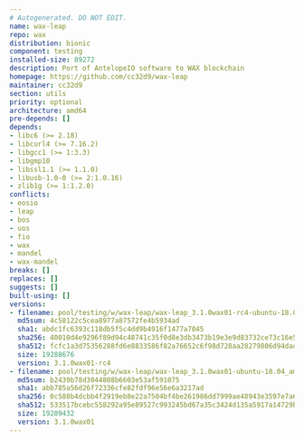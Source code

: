 ```yaml
---
# Autogenerated. DO NOT EDIT.
name: wax-leap
repo: wax
distribution: bionic
component: testing
installed-size: 89272
description: Port of AntelopeIO software to WAX blockchain
homepage: https://github.com/cc32d9/wax-leap
maintainer: cc32d9
section: utils
priority: optional
architecture: amd64
pre-depends: []
depends:
- libc6 (>= 2.18)
- libcurl4 (>= 7.16.2)
- libgcc1 (>= 1:3.3)
- libgmp10
- libssl1.1 (>= 1.1.0)
- libusb-1.0-0 (>= 2:1.0.16)
- zlib1g (>= 1:1.2.0)
conflicts:
- eosio
- leap
- bos
- uos
- fio
- wax
- mandel
- wax-mandel
breaks: []
replaces: []
suggests: []
built-using: []
versions:
- filename: pool/testing/w/wax-leap/wax-leap_3.1.0wax01-rc4-ubuntu-18.04_amd64.deb
  md5sum: 4c58122c5cea8977a87572fe4b5934ad
  sha1: abdc1fc6393c118db5f5c4dd9b4916f1477a7045
  sha256: 40010d4e9296f89d94c48741c35f0d8e3db3473b19e3e9d83732ce73c16e5e73
  sha512: fcfc1a3d75356288fd6e8833586f82a76652c6f98d728aa28279806d94dad71e65aea94c79a37f7281d5b536c6df637f85ea74285bddac879addad7082c0545c
  size: 19288676
  version: 3.1.0wax01-rc4
- filename: pool/testing/w/wax-leap/wax-leap_3.1.0wax01-ubuntu-18.04_amd64.deb
  md5sum: b2439b78d3044808b6603e53af591075
  sha1: abb785a56d26f72336cfe82fdf96e56e6a3217ad
  sha256: 0c588b4dcbb4f2919eb8e22a7504bf4be261986dd7999ae48943e3597e7a63e4
  sha512: 533517bcebc558292a95e89527c993245bd67a35c3424d135a5917a14729b252c60fb6f514146340ebe7e3f911e512e324278b0fd7bb460d4c4ac75cf3d589f1
  size: 19289432
  version: 3.1.0wax01
---
```

